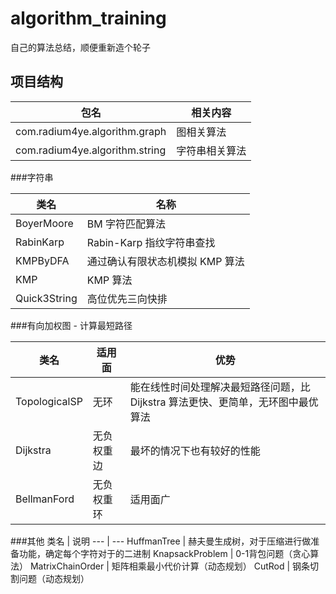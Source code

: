 # algorithm_training
自己的算法总结，顺便重新造个轮子


## 项目结构
包名 | 相关内容
--- | ---
com.radium4ye.algorithm.graph |  图相关算法
com.radium4ye.algorithm.string |  字符串相关算法


###字符串

类名 | 名称
--- | ---
BoyerMoore | BM 字符匹配算法
RabinKarp  | Rabin-Karp 指纹字符串查找
KMPByDFA | 通过确认有限状态机模拟 KMP 算法
KMP | KMP 算法
Quick3String | 高位优先三向快排


###有向加权图 - 计算最短路径

类名 | 适用面 |优势
--- | --- | ---
TopologicalSP | 无环 | 能在线性时间处理解决最短路径问题，比 Dijkstra 算法更快、更简单，无环图中最优算法
Dijkstra | 无负权重边 | 最坏的情况下也有较好的性能
BellmanFord  | 无负权重环 | 适用面广


###其他
类名 | 说明
--- | ---
HuffmanTree  | 赫夫曼生成树，对于压缩进行做准备功能，确定每个字符对于的二进制
KnapsackProblem | 0-1背包问题（贪心算法）
MatrixChainOrder | 矩阵相乘最小代价计算（动态规划）
CutRod  | 钢条切割问题（动态规划）
